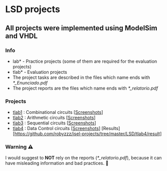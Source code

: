 # LSD projects
## All projects were implemented using ModelSim and VHDL

### Info
* lab* - Practice projects (some of them are required for the evaluation projects)
* tlab* - Evaluation projects
* The project tasks are described in the files which name ends with <i>*_Enunciado.pdf</i>
* The project reports are the files which name ends with <i>*_relatorio.pdf</i>

### Projects
* [tlab1](https://github.com/robyzzz/isel-projects/tree/master/LSD/tlab1/) : Combinational circuits [[Screenshots](https://github.com/awyxx/isel-projects/tree/master/LSD/tlab1/screenshots)]
* [tlab2](https://github.com/robyzzz/isel-projects/tree/master/LSD/tlab2/) : Arithmetic circuits [[Screenshots](https://github.com/awyxx/isel-projects/tree/master/LSD/tlab2/screenshots)]
* [tlab3](https://github.com/robyzzz/isel-projects/tree/master/LSD/tlab3/) : Sequential circuits [[Screenshots](https://github.com/awyxx/isel-projects/tree/master/LSD/tlab3/screenshots)]
* [tlab4](https://github.com/robyzzz/isel-projects/tree/master/LSD/tlab4/) : Data Control circuits [[Screenshots](https://github.com/awyxx/isel-projects/tree/master/LSD/tlab4/screenshots)] [Results][https://github.com/robyzzz/isel-projects/tree/master/LSD/tlab4/result]

### Warning ⚠️
I would suggest to <b>NOT</b> rely on the reports (<i>*_relatorio.pdf</i>), because it can have misleading information and bad practices. :rofl:
